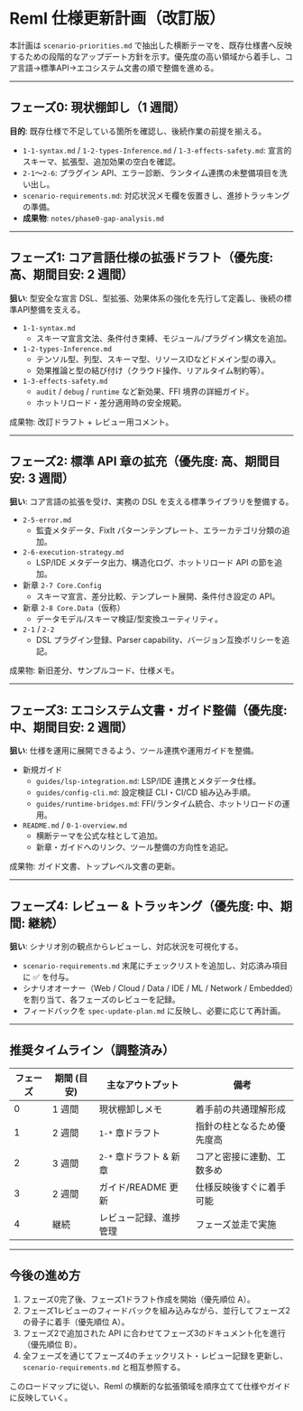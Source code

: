 # Reml 仕様更新計画（改訂版）

本計画は `scenario-priorities.md` で抽出した横断テーマを、既存仕様書へ反映するための段階的なアップデート方針を示す。優先度の高い領域から着手し、コア言語→標準API→エコシステム文書の順で整備を進める。

---

## フェーズ0: 現状棚卸し（1 週間）
**目的**: 既存仕様で不足している箇所を確認し、後続作業の前提を揃える。

- `1-1-syntax.md` / `1-2-types-Inference.md` / `1-3-effects-safety.md`: 宣言的スキーマ、拡張型、追加効果の空白を確認。
- `2-1`〜`2-6`: プラグイン API、エラー診断、ランタイム連携の未整備項目を洗い出し。
- `scenario-requirements.md`: 対応状況メモ欄を仮置きし、進捗トラッキングの準備。
- **成果物**: `notes/phase0-gap-analysis.md`

---

## フェーズ1: コア言語仕様の拡張ドラフト（優先度: 高、期間目安: 2 週間）
**狙い**: 型安全な宣言 DSL、型拡張、効果体系の強化を先行して定義し、後続の標準API整備を支える。

- `1-1-syntax.md`
  - スキーマ宣言文法、条件付き束縛、モジュール/プラグイン構文を追加。
- `1-2-types-Inference.md`
  - テンソル型、列型、スキーマ型、リソースIDなどドメイン型の導入。
  - 効果推論と型の結び付け（クラウド操作、リアルタイム制約等）。
- `1-3-effects-safety.md`
  - `audit` / `debug` / `runtime` など新効果、FFI 境界の詳細ガイド。
  - ホットリロード・差分適用時の安全規範。

成果物: 改訂ドラフト + レビュー用コメント。

---

## フェーズ2: 標準 API 章の拡充（優先度: 高、期間目安: 3 週間）
**狙い**: コア言語の拡張を受け、実務の DSL を支える標準ライブラリを整備する。

- `2-5-error.md`
  - 監査メタデータ、FixIt パターンテンプレート、エラーカテゴリ分類の追加。
- `2-6-execution-strategy.md`
  - LSP/IDE メタデータ出力、構造化ログ、ホットリロード API の節を追加。
- 新章 `2-7 Core.Config`
  - スキーマ宣言、差分比較、テンプレート展開、条件付き設定の API。
- 新章 `2-8 Core.Data`（仮称）
  - データモデル/スキーマ検証/型変換ユーティリティ。
- `2-1` / `2-2`
  - DSL プラグイン登録、Parser capability、バージョン互換ポリシーを追記。

成果物: 新旧差分、サンプルコード、仕様メモ。

---

## フェーズ3: エコシステム文書・ガイド整備（優先度: 中、期間目安: 2 週間）
**狙い**: 仕様を運用に展開できるよう、ツール連携や運用ガイドを整備。

- 新規ガイド
  - `guides/lsp-integration.md`: LSP/IDE 連携とメタデータ仕様。
  - `guides/config-cli.md`: 設定検証 CLI・CI/CD 組み込み手順。
  - `guides/runtime-bridges.md`: FFI/ランタイム統合、ホットリロードの運用。
- `README.md` / `0-1-overview.md`
  - 横断テーマを公式な柱として追加。
  - 新章・ガイドへのリンク、ツール整備の方向性を追記。

成果物: ガイド文書、トップレベル文書の更新。

---

## フェーズ4: レビュー & トラッキング（優先度: 中、期間: 継続）
**狙い**: シナリオ別の観点からレビューし、対応状況を可視化する。

- `scenario-requirements.md` 末尾にチェックリストを追加し、対応済み項目に ✅ を付与。
- シナリオオーナー（Web / Cloud / Data / IDE / ML / Network / Embedded）を割り当て、各フェーズのレビューを記録。
- フィードバックを `spec-update-plan.md` に反映し、必要に応じて再計画。

---

## 推奨タイムライン（調整済み）
| フェーズ | 期間 (目安) | 主なアウトプット | 備考 |
| --- | --- | --- | --- |
| 0 | 1 週間 | 現状棚卸しメモ | 着手前の共通理解形成 |
| 1 | 2 週間 | `1-*` 章ドラフト | 指針の柱となるため優先度高 |
| 2 | 3 週間 | `2-*` 章ドラフト & 新章 | コアと密接に連動、工数多め |
| 3 | 2 週間 | ガイド/README 更新 | 仕様反映後すぐに着手可能 |
| 4 | 継続 | レビュー記録、進捗管理 | フェーズ並走で実施 |

---

## 今後の進め方
1. フェーズ0完了後、フェーズ1ドラフト作成を開始（優先順位 A）。
2. フェーズ1レビューのフィードバックを組み込みながら、並行してフェーズ2の骨子に着手（優先順位 A）。
3. フェーズ2で追加された API に合わせてフェーズ3のドキュメント化を進行（優先順位 B）。
4. 全フェーズを通じてフェーズ4のチェックリスト・レビュー記録を更新し、`scenario-requirements.md` と相互参照する。

このロードマップに従い、Reml の横断的な拡張領域を順序立てて仕様やガイドに反映していく。
